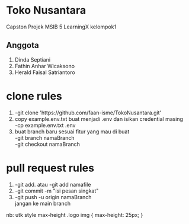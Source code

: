 # Toko Nusantara
Capston Projek MSIB 5 LearningX kelompok1
<h2>Anggota</h2>
<ol>
  <li>Dinda Septiani</li>
  <li>Fathin Anhar Wicaksono</li>
  <li>Herald Faisal Satriantoro</li>
</ol>

# clone rules
<ol>
  <li>-git clone 'https://github.com/faan-isme/TokoNusantara.git'</li>
  <li>copy example.env.txt buat menjadi .env dan isikan credential masing<br> -cp example.env.txt .env</li>
  <li>buat branch baru sesuai fitur yang mau di buat<br>-git branch namaBranch<br>-git checkout namaBranch</li>
</ol>

# pull request rules
<ol>
  <li>-git add. atau -git add namafile</li>
  <li>-git commit -m "isi pesan singkat"</li>
  <li>-git push -u origin namaBranch <br>jangan ke main branch</li>
</ol>

nb:
utk style max-height
.logo img {
max-height: 25px;
}
